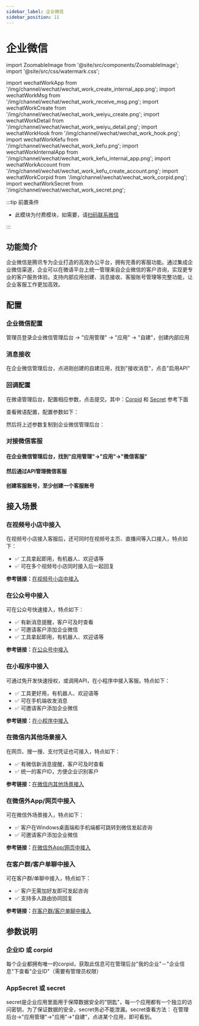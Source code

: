 ```yaml
---
sidebar_label: 企业微信
sidebar_position: 11
---
```


# 企业微信

import ZoomableImage from '@site/src/components/ZoomableImage';
import '@site/src/css/watermark.css';

import wechatWorkApp from '/img/channel/wechat/wechat_work_create_internal_app.png';
import wechatWorkMsg from '/img/channel/wechat/wechat_work_receive_msg.png';
import wechatWorkCreate from '/img/channel/wechat/wechat_work_weiyu_create.png';
import wechatWorkDetail from '/img/channel/wechat/wechat_work_weiyu_detail.png';
import wechatWorkHook from '/img/channel/wechat/wechat_work_hook.png';
import wechatWorkKefu from '/img/channel/wechat/wechat_work_kefu.png';
import wechatWorkInternalApp from '/img/channel/wechat/wechat_work_kefu_internal_app.png';
import wechatWorkAccount from '/img/channel/wechat/wechat_work_kefu_create_account.png';
import wechatWorkCorpid from '/img/channel/wechat/wechat_work_corpid.png';
import wechatWorkSecret from '/img/channel/wechat/wechat_work_secret.png';

:::tip 前置条件

- 此模块为付费模块，如需要，请[扫码联系微信](/img/wechat.png)

:::

## 功能简介

企业微信是腾讯专为企业打造的高效办公平台，拥有完善的客服功能。通过集成企业微信渠道，企业可以在微语平台上统一管理来自企业微信的客户咨询，实现更专业的客户服务体验。支持内部应用创建、消息接收、客服账号管理等完整功能，让企业客服工作更加高效。

## 配置

### 企业微信配置

管理员登录企业微信管理后台 → "应用管理" → "应用" → "自建"，创建内部应用

<ZoomableImage src={wechatWorkApp} alt="创建内部应用" />

### 消息接收

在企业微信管理后台，点进刚创建的自建应用，找到"接收消息"，点击"启用API"

<ZoomableImage src={wechatWorkMsg} alt="消息接收设置" />

### 回调配置

在微语管理后台，配置相应参数，点击提交。其中：[Corpid](#企业id-或-corpid) 和 [Secret](#appsecret-或-secret) 参考下面

<ZoomableImage src={wechatWorkCreate} alt="微语配置创建" />

查看微语配置，配置参数如下：

<ZoomableImage src={wechatWorkDetail} alt="微语配置详情" />

然后将上述参数复制到企业微信管理后台：

<ZoomableImage src={wechatWorkHook} alt="回调配置" />

### 对接微信客服

#### 在企业微信管理后台，找到"应用管理"→"应用"→"微信客服"

<ZoomableImage src={wechatWorkKefu} alt="客服功能" />

#### 然后通过API管理微信客服

<ZoomableImage src={wechatWorkInternalApp} alt="绑定内部应用" />

#### 创建客服账号，至少创建一个客服账号

<ZoomableImage src={wechatWorkAccount} alt="创建客服账号" />

## 接入场景

### 在视频号小店中接入

在视频号小店接入客服后，还可同时在视频号主页、直播间等入口接入，特点如下：

- ✅ 工具拿起即用，有机器人、欢迎语等
- ✅ 可在多个视频号小店同时接入后一起回复

**参考链接：**[在视频号小店中接入](https://work.weixin.qq.com/wework_admin/frame#/app/servicer/scene/channels)

### 在公众号中接入

可在公众号快速接入，特点如下：

- ✅ 有新消息提醒，客户可及时查看
- ✅ 可邀请客户添加企业微信
- ✅ 工具拿起即用，有机器人、欢迎语等

**参考链接：**[在公众号中接入](https://work.weixin.qq.com/wework_admin/frame#/app/servicer/scene/mp)

### 在小程序中接入

可通过免开发快速授权，或调用API，在小程序中接入客服。特点如下：

- ✅ 工具更好用，有机器人、欢迎语等
- ✅ 可在手机端收发消息
- ✅ 可邀请客户添加企业微信

**参考链接：**[在小程序中接入](https://work.weixin.qq.com/wework_admin/frame#/app/servicer/scene/miniprogram)

### 在微信内其他场景接入

在网页、搜一搜、支付凭证也可接入，特点如下：

- ✅ 有微信新消息提醒，客户可及时查看
- ✅ 统一的客户ID，方便企业识别客户

**参考链接：**[在微信内其他场景接入](https://work.weixin.qq.com/wework_admin/frame#/app/servicer/scene/wechatOthers)

### 在微信外App/网页中接入

可在微信外场景接入，特点如下：

- ✅ 客户在Windows桌面端和手机端都可跳转到微信发起咨询
- ✅ 可邀请客户添加企业微信

**参考链接：**[在微信外App/网页中接入](https://work.weixin.qq.com/wework_admin/frame#/app/servicer/scene/wechatOut)

### 在客户群/客户单聊中接入

可在客户群/单聊中接入，特点如下：

- ✅ 客户无需加好友即可发起咨询
- ✅ 支持多人路由协同回复

**参考链接：**[在客户群/客户单聊中接入](https://work.weixin.qq.com/wework_admin/frame#/app/servicer/scene/weCom)

## 参数说明

### 企业ID 或 corpid

每个企业都拥有唯一的corpid，获取此信息可在管理后台"我的企业"－"企业信息"下查看"企业ID"（需要有管理员权限）

<ZoomableImage src={wechatWorkCorpid} alt="企业ID获取" />

### AppSecret 或 secret

secret是企业应用里面用于保障数据安全的"钥匙"，每一个应用都有一个独立的访问密钥，为了保证数据的安全，secret务必不能泄漏。secret查看方法：
在管理后台→"应用管理"→"应用"→"自建"，点进某个应用，即可看到。

<ZoomableImage src={wechatWorkSecret} alt="App Secret获取" />
